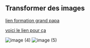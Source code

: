 ## Transformer des images
[lien formation grand papa](https://github.com/jpbrasile/formationIA2.0)

[voici le lien pour ça](https://huggingface.co/spaces/InstantX/InstantID)


![image (4)](https://github.com/AliceAime/appris-de-Grand-papa/assets/157052534/dcfdd315-e966-40cf-941d-433d968eec55)
 ![image (5)](https://github.com/AliceAime/appris-de-Grand-papa/assets/157052534/96ede762-6010-431d-b773-d96c75462fb6)

